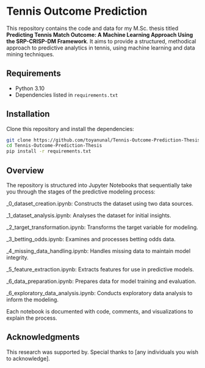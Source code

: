 # Tennis Outcome Prediction

This repository contains the code and data for my M.Sc. thesis titled **Predicting Tennis Match Outcome: A Machine Learning Approach Using the SRP-CRISP-DM Framework**. It aims to provide a structured, methodical approach to predictive analytics in tennis, using machine learning and data mining techniques.

## Requirements

- Python 3.10
- Dependencies listed in `requirements.txt`

## Installation

Clone this repository and install the dependencies:

```bash
git clone https://github.com/toyanunal/Tennis-Outcome-Prediction-Thesis.git
cd Tennis-Outcome-Prediction-Thesis
pip install -r requirements.txt
```

## Overview

The repository is structured into Jupyter Notebooks that sequentially take you through the stages of the predictive modeling process:

_0_dataset_creation.ipynb: Constructs the dataset using two data sources.

_1_dataset_analysis.ipynb: Analyses the dataset for initial insights.

_2_target_transformation.ipynb: Transforms the target variable for modeling.

_3_betting_odds.ipynb: Examines and processes betting odds data.

_4_missing_data_handling.ipynb: Handles missing data to maintain model integrity.

_5_feature_extraction.ipynb: Extracts features for use in predictive models.

_6_data_preparation.ipynb: Prepares data for model training and evaluation.

_6_exploratory_data_analysis.ipynb: Conducts exploratory data analysis to inform the modeling.

Each notebook is documented with code, comments, and visualizations to explain the process.

## Acknowledgments

This research was supported by. Special thanks to [any individuals you wish to acknowledge].
